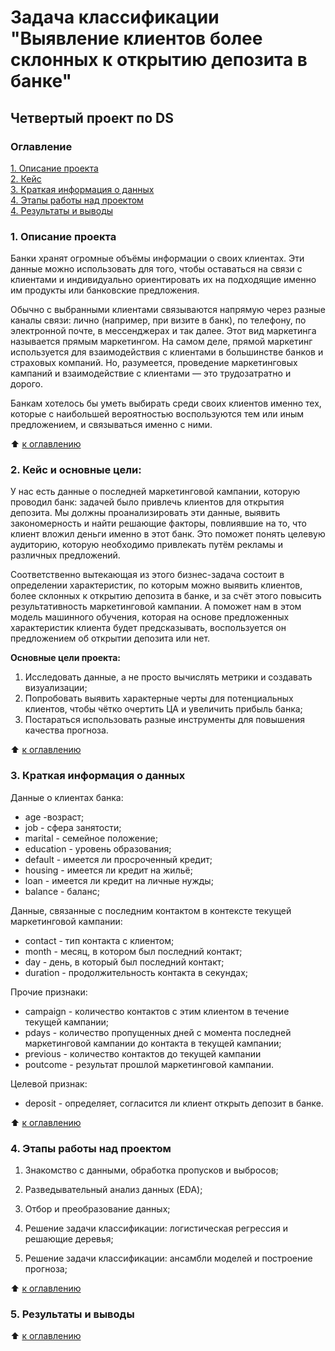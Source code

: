 # Задача классификации "Выявление клиентов более склонных к открытию депозита в банке"
## Четвертый проект по DS

### Оглавление
[1. Описание проекта](./README.md#1-Описание-проекта)  
[2. Кейс](./README.md#2-Кейс)  
[3. Краткая информация о данных](./README.md#3-Краткая-информация-о-данных)  
[4. Этапы работы над проектом](./README.md#4-Этапы-работы-над-проектом)  
[4. Результаты и выводы](./README.md#5-Результаты-и-выводы)    

### 1. Описание проекта

Банки хранят огромные объёмы информации о своих клиентах. Эти данные можно использовать для того, чтобы оставаться на связи с клиентами и индивидуально ориентировать их на подходящие именно им продукты или банковские предложения.

Обычно с выбранными клиентами связываются напрямую через разные каналы связи: лично (например, при визите в банк), по телефону, по электронной почте, в мессенджерах и так далее. Этот вид маркетинга называется прямым маркетингом. На самом деле, прямой маркетинг используется для взаимодействия с клиентами в большинстве банков и страховых компаний. Но, разумеется, проведение маркетинговых кампаний и взаимодействие с клиентами — это трудозатратно и дорого.

Банкам хотелось бы уметь выбирать среди своих клиентов именно тех, которые с наибольшей вероятностью воспользуются тем или иным предложением, и связываться именно с ними.



:arrow_up: [к оглавлению](./README.md#Оглавление)


### 2. Кейс и основные цели:

У нас есть данные о последней маркетинговой кампании, которую проводил банк: задачей было привлечь клиентов для открытия депозита. Мы должны проанализировать эти данные, выявить закономерность и найти решающие факторы, повлиявшие на то, что клиент вложил деньги именно в этот банк. Это поможет понять целевую аудиторию, которую необходимо привлекать путём рекламы и различных предложений.

Соответственно вытекающая из этого бизнес-задача состоит в определении характеристик, по которым можно выявить клиентов, более склонных к открытию депозита в банке, и за счёт этого повысить результативность маркетинговой кампании. А поможет нам в этом модель машинного обучения, которая на основе предложенных характеристик клиента будет предсказывать, воспользуется он предложением об открытии депозита или нет.

**Основные цели проекта:**
1. Исследовать данные, а не просто вычислять метрики и создавать визуализации;
2. Попробовать выявить характерные черты для потенциальных клиентов, чтобы чётко очертить ЦА и увеличить прибыль банка;
3. Постараться использовать разные инструменты для повышения качества прогноза.


:arrow_up: [к оглавлению](./README.md#Оглавление)

### 3. Краткая информация о данных

Данные о клиентах банка:
* age -возраст;
* job - сфера занятости;
* marital - семейное положение;
* education - уровень образования;
* default - имеется ли просроченный кредит;
* housing - имеется ли кредит на жильё;
* loan - имеется ли кредит на личные нужды;
* balance - баланс;

Данные, связанные с последним контактом в контексте текущей маркетинговой кампании:
* contact - тип контакта с клиентом;
* month - месяц, в котором был последний контакт;
* day - день, в который был последний контакт;
* duration - продолжительность контакта в секундах;

Прочие признаки:
* campaign - количество контактов с этим клиентом в течение текущей кампании;
* pdays - количество пропущенных дней с момента последней маркетинговой кампании до контакта в текущей кампании;
* previous - количество контактов до текущей кампании
* poutcome - результат прошлой маркетинговой кампании.

Целевой признак:
* deposit - определяет, согласится ли клиент открыть депозит в банке.

  
:arrow_up: [к оглавлению](./README.md#Оглавление)


### 4. Этапы работы над проектом

1) Знакомство с данными, обработка пропусков и выбросов;

2) Разведывательный анализ данных (EDA);

3) Отбор и преобразование данных;

4) Решение задачи классификации: логистическая регрессия и решающие деревья;

5) Решение задачи классификации: ансамбли моделей и построение прогноза;


:arrow_up: [к оглавлению](./README.md#Оглавление)


### 5. Результаты и выводы




:arrow_up: [к оглавлению](./README.md#Оглавление)

